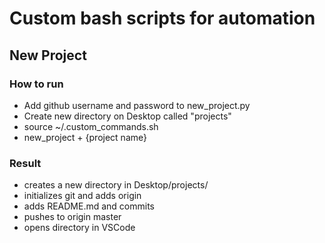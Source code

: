 # Custom bash scripts for automation
## New Project

### How to run

- Add github username and password to new_project.py
- Create new directory on Desktop called "projects"
- source ~/.custom_commands.sh
- new_project + {project name}

### Result

  * creates a new directory in Desktop/projects/
  * initializes git and adds origin
  * adds README.md and commits
  * pushes to origin master
  * opens directory in VSCode
